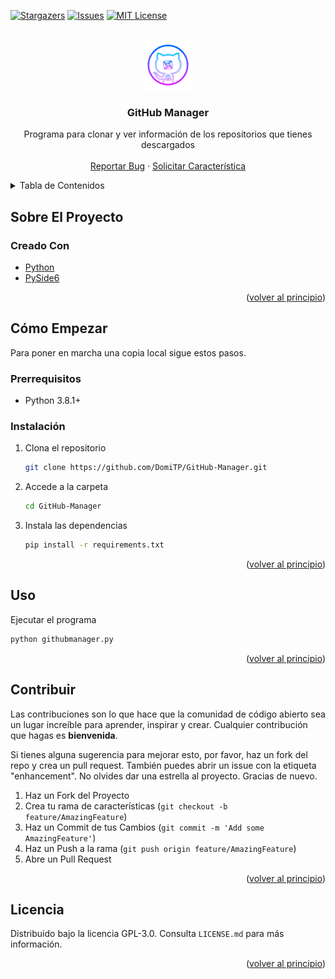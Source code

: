 <div id="top"></div>

[![Stargazers][stars-shield]][stars-url]
[![Issues][issues-shield]][issues-url]
[![MIT License][license-shield]][license-url]


<!-- PROJECT LOGO -->
<br />
<div align="center">
  <a href="https://github.com/DomiTP/GitHub-Manager">
    <img src="resources/icons/GitHub_Manager.png" alt="Logo" width="80" height="80">
  </a>

<h3 align="center">GitHub Manager</h3>

  <p align="center">
    Programa para clonar y ver información de los repositorios que tienes descargados
    <br />
    <br />
    <a href="https://github.com/DomiTP/GitHub-Manager/issues">Reportar Bug</a>
    ·
    <a href="https://github.com/DomiTP/GitHub-Manager/issues">Solicitar Característica</a>
  </p>
</div>



<!-- TABLE OF CONTENTS -->
<details>
  <summary>Tabla de Contenidos</summary>
  <ol>
    <li>
      <a href="#about-the-project">Sobre El Proyecto</a>
      <ul>
        <li><a href="#built-with">Creado con</a></li>
      </ul>
    </li>
    <li>
      <a href="#getting-started">Cómo empezar</a>
      <ul>
        <li><a href="#prerequisites">Requisitos</a></li>
        <li><a href="#installation">Instalación</a></li>
      </ul>
    </li>
    <li><a href="#usage">Uso</a></li>
    <li><a href="#contributing">Contribuir</a></li>
    <li><a href="#license">Licencia</a></li>
  </ol>
</details>



<!-- ABOUT THE PROJECT -->
## Sobre El Proyecto
### Creado Con

* [Python](https://www.python.org//)
* [PySide6](https://pypi.org/project/PySide6/)
<p align="right">(<a href="#top">volver al principio</a>)</p>

<!-- GETTING STARTED -->
## Cómo Empezar

Para poner en marcha una copia local sigue estos pasos.

### Prerrequisitos

* Python 3.8.1+


### Instalación

1. Clona el repositorio
   ```sh
   git clone https://github.com/DomiTP/GitHub-Manager.git
   ```
2. Accede a la carpeta
    ```sh
    cd GitHub-Manager
    ```
3. Instala las dependencias
   ```sh
   pip install -r requirements.txt
   ```
<p align="right">(<a href="#top">volver al principio</a>)</p>

<!-- USAGE EXAMPLES -->
## Uso

Ejecutar el programa
```sh
python githubmanager.py
```
<p align="right">(<a href="#top">volver al principio</a>)</p>


<!-- CONTRIBUTING -->
## Contribuir

Las contribuciones son lo que hace que la comunidad de código abierto sea un lugar increíble para aprender, inspirar y crear. Cualquier contribución que hagas es **bienvenida**.

Si tienes alguna sugerencia para mejorar esto, por favor, haz un fork del repo y crea un pull request. También puedes abrir un issue con la etiqueta "enhancement".
No olvides dar una estrella al proyecto. Gracias de nuevo.

1. Haz un Fork del Proyecto
2. Crea tu rama de características (`git checkout -b feature/AmazingFeature`)
3. Haz un Commit de tus Cambios (`git commit -m 'Add some AmazingFeature'`)
4. Haz un Push a la rama (`git push origin feature/AmazingFeature`)
5. Abre un Pull Request

<p align="right">(<a href="#top">volver al principio</a>)</p>



<!-- LICENSE -->
## Licencia

Distribuido bajo la licencia GPL-3.0. Consulta `LICENSE.md` para más información.

<p align="right">(<a href="#top">volver al principio</a>)</p>




<!-- MARKDOWN LINKS & IMAGES -->
[stars-shield]: https://img.shields.io/github/stars/DomiTP/GitHub-Manager.svg?style=for-the-badge
[stars-url]: https://github.com/DomiTP/GitHub-Manager/stargazers
[issues-shield]: https://img.shields.io/github/issues/DomiTP/GitHub-Manager.svg?style=for-the-badge
[issues-url]: https://github.com/DomiTP/GitHub-Manager/issues
[license-shield]: https://img.shields.io/github/license/DomiTP/GitHub-Manager.svg?style=for-the-badge
[license-url]: https://github.com/DomiTP/GitHub-Manager/blob/master/LICENSE.md
[product-screenshot]: resources/GitHub-Manager.png